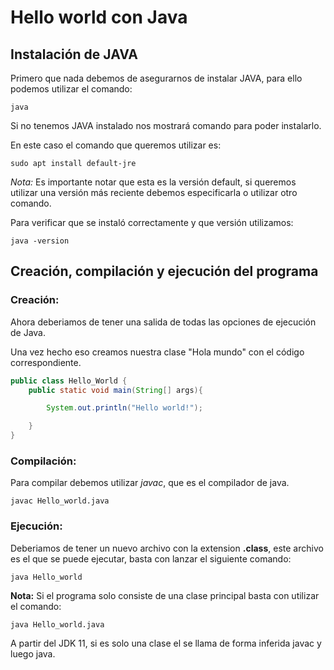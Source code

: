 # Hello world con Java

## Instalación de JAVA
Primero que nada debemos de asegurarnos de instalar JAVA, para ello podemos utilizar el comando:

```
java
```

Si no tenemos JAVA instalado nos mostrará comando para poder instalarlo.

En este caso el comando que queremos utilizar es:

```
sudo apt install default-jre
```
*Nota:* Es importante notar que esta es la versión default, si queremos utilizar una versión más reciente debemos especificarla o utilizar otro comando.

Para verificar que se instaló correctamente y que versión utilizamos:

```
java -version
```

## Creación, compilación y ejecución del programa


### Creación:
Ahora deberiamos de tener una salida de todas las opciones de ejecución de Java.

Una vez hecho eso creamos nuestra clase "Hola mundo" con el código correspondiente.

```java
public class Hello_World {
    public static void main(String[] args){

        System.out.println("Hello world!");

    }
}
```

### Compilación:

Para compilar debemos utilizar *javac*, que es el compilador de java.

```
javac Hello_world.java
```
### Ejecución:
Deberiamos de tener un nuevo archivo con la extension **.class**, este archivo es el que se puede ejecutar, basta con lanzar el siguiente comando:

```
java Hello_world
```

**Nota:** Si el programa solo consiste de una clase principal basta con utilizar el comando:

```
java Hello_world.java
```

A partir del JDK 11, si es solo una clase el se llama de forma inferida javac y luego java.